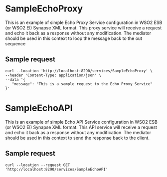 # SampleEchoProxy

This is an example of simple Echo Proxy Service configuration in WSO2 ESB (or WSO2 EI) Synapse XML format. 
This proxy service will receive a request and echo it back as a response without any modification. 
The <loopback/> mediator should be used in this context to loop the message back to the out sequence

## Sample request
```
curl --location 'http://localhost:8290/services/SampleEchoProxy' \
--header 'Content-Type: application/json' \
--data '{
   "message": "This is a sample request to the Echo Proxy Service"
}'
```

# SampleEchoAPI
This is an example of simple Echo API Service configuration in WSO2 ESB (or WSO2 EI) Synapse XML format.
This API service will receive a request and echo it back as a response without any modification.
The <respond/> mediator should be used in this context to send the response back to the client.

## Sample request
```
curl --location --request GET 'http://localhost:8290/services/SampleEchoAPI'
```